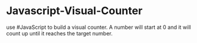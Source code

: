 # Javascript-Visual-Counter
use #JavaScript to build a visual counter. A number will start at 0 and it will count up until it reaches the target number.
